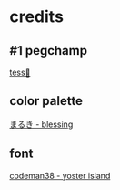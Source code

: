 # credits

## \#1 pegchamp

[tess🐯](https://github.com/rawtess)

## color palette

[まるき - blessing](https://lospec.com/palette-list/blessing)

## font

[codeman38 - yoster island](https://www.1001fonts.com/yoster-island-font.html)
